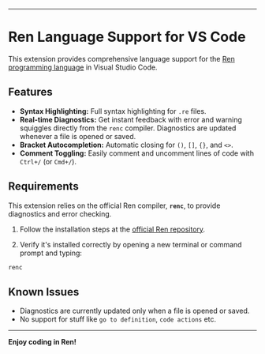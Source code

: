 
---

# Ren Language Support for VS Code

This extension provides comprehensive language support for the [Ren programming language](https://github.com/bartix259/ren) in Visual Studio Code.

## Features

*   **Syntax Highlighting:** Full syntax highlighting for `.re` files.
*   **Real-time Diagnostics:** Get instant feedback with error and warning squiggles directly from the `renc` compiler. Diagnostics are updated whenever a file is opened or saved.
*   **Bracket Autocompletion:** Automatic closing for `()`, `[]`, `{}`, and `<>`.
*   **Comment Toggling:** Easily comment and uncomment lines of code with `Ctrl+/` (or `Cmd+/`).

## Requirements

This extension relies on the official Ren compiler, **`renc`**, to provide diagnostics and error checking.

1. Follow the installation steps at the [official Ren repository](https://github.com/bartix259/ren).

2. Verify it's installed correctly by opening a new terminal or command prompt and typing:
```sh
renc
```

## Known Issues

*   Diagnostics are currently updated only when a file is opened or saved.
*   No support for stuff like `go to definition`, `code actions` etc.

---
**Enjoy coding in Ren!**
